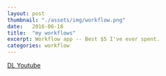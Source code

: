 ```yaml
---
layout: post
thumbnail: "./assets/img/workflow.png"
date:   2016-06-18
title:  "my workflows"
excerpt: Workflow app -- Best $5 I've ever spent.
categories: workflow
---
```

[DL Youtube](https://workflow.is/workflows/36e1e38cec51428a84997e88aba55e08)
